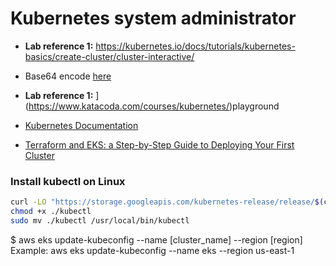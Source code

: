 # Kubernetes system administrator

- **Lab reference 1:** https://kubernetes.io/docs/tutorials/kubernetes-basics/create-cluster/cluster-interactive/

* Base64 encode [here](https://www.base64encode.org/)

- **Lab reference 1:** ](https://www.katacoda.com/courses/kubernetes/)playground

* [Kubernetes Documentation](https://kubernetes.io/docs/concepts/)

* [Terraform and EKS: a Step-by-Step Guide to Deploying Your First Cluster](https://www.fairwinds.com/blog/terraform-and-eks-a-step-by-step-guide-to-deploying-your-first-cluster)


### Install kubectl on Linux
```sh
curl -LO "https://storage.googleapis.com/kubernetes-release/release/$(curl -s https://storage.googleapis.com/kubernetes-release/release/stable.txt)/bin/linux/amd64/kubectl"
chmod +x ./kubectl
sudo mv ./kubectl /usr/local/bin/kubectl
```
$ aws eks update-kubeconfig --name [cluster_name] --region [region]
Example: aws eks update-kubeconfig --name eks --region us-east-1
